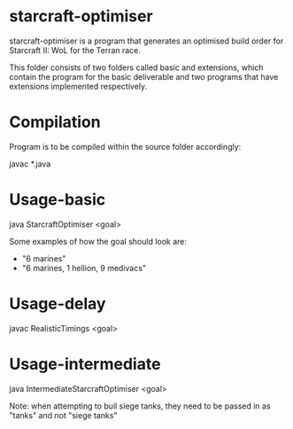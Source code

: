 # starcraft-optimiser

starcraft-optimiser is a program that generates an optimised build order for
    Starcraft II: WoL for the Terran race.

This folder consists of two folders called basic and extensions, which contain the program for 
the basic deliverable and two programs that have extensions implemented respectively.

# Compilation
Program is to be compiled within the source folder accordingly:

javac *.java

# Usage-basic

java StarcraftOptimiser \<goal\>

Some examples of how the goal should look are:
- "6 marines"
- "6 marines, 1 hellion, 9 medivacs"

# Usage-delay

javac RealisticTimings \<goal\>

# Usage-intermediate

java IntermediateStarcraftOptimiser \<goal\>

Note: when attempting to buil siege tanks, they need to be passed in as "tanks" and not "siege tanks"
